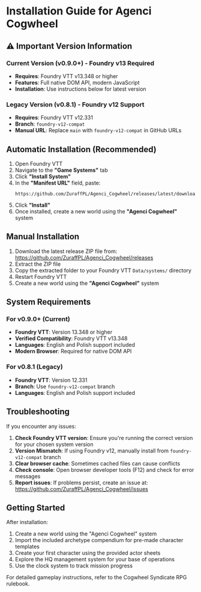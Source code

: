 # Installation Guide for Agenci Cogwheel

## ⚠️ Important Version Information

### Current Version (v0.9.0+) - Foundry v13 Required
- **Requires**: Foundry VTT v13.348 or higher
- **Features**: Full native DOM API, modern JavaScript
- **Installation**: Use instructions below for latest version

### Legacy Version (v0.8.1) - Foundry v12 Support  
- **Requires**: Foundry VTT v12.331
- **Branch**: `foundry-v12-compat`
- **Manual URL**: Replace `main` with `foundry-v12-compat` in GitHub URLs

## Automatic Installation (Recommended)

1. Open Foundry VTT
2. Navigate to the **"Game Systems"** tab
3. Click **"Install System"**
4. In the **"Manifest URL"** field, paste:
   ```
   https://github.com/ZuraffPL/Agenci_Cogwheel/releases/latest/download/system.json
   ```
5. Click **"Install"**
6. Once installed, create a new world using the **"Agenci Cogwheel"** system

## Manual Installation

1. Download the latest release ZIP file from: https://github.com/ZuraffPL/Agenci_Cogwheel/releases
2. Extract the ZIP file
3. Copy the extracted folder to your Foundry VTT `Data/systems/` directory
4. Restart Foundry VTT
5. Create a new world using the **"Agenci Cogwheel"** system

## System Requirements

### For v0.9.0+ (Current)
- **Foundry VTT**: Version 13.348 or higher
- **Verified Compatibility**: Foundry VTT v13.348
- **Languages**: English and Polish support included
- **Modern Browser**: Required for native DOM API

### For v0.8.1 (Legacy)  
- **Foundry VTT**: Version 12.331
- **Branch**: Use `foundry-v12-compat` branch
- **Languages**: English and Polish support included

## Troubleshooting

If you encounter any issues:

1. **Check Foundry VTT version**: Ensure you're running the correct version for your chosen system version
2. **Version Mismatch**: If using Foundry v12, manually install from `foundry-v12-compat` branch
3. **Clear browser cache**: Sometimes cached files can cause conflicts
4. **Check console**: Open browser developer tools (F12) and check for error messages
5. **Report issues**: If problems persist, create an issue at: https://github.com/ZuraffPL/Agenci_Cogwheel/issues

## Getting Started

After installation:

1. Create a new world using the "Agenci Cogwheel" system
2. Import the included archetype compendium for pre-made character templates
3. Create your first character using the provided actor sheets
4. Explore the HQ management system for your base of operations
5. Use the clock system to track mission progress

For detailed gameplay instructions, refer to the Cogwheel Syndicate RPG rulebook.
